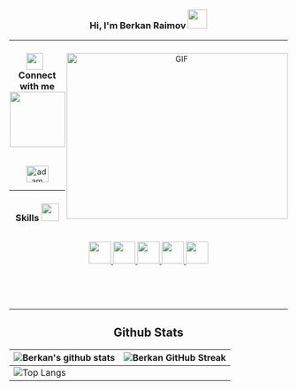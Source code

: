 <h3 align="center"><b> Hi, I'm Berkan Raimov </b><img src="https://media.giphy.com/media/hvRJCLFzcasrR4ia7z/giphy.gif" width="35"></h3>

---

<div align="center">
  
<a target="_blank">
  <img align="right" top="500" height="300" width="400" alt="GIF" src="https://media.giphy.com/media/SWoSkN6DxTszqIKEqv/giphy.gif">
</a>

<h3> <img src="https://media.giphy.com/media/iY8CRBdQXODJSCERIr/giphy.gif" width="30" height="30" style="margin-right: 10px;">Connect with me <img src='https://raw.githubusercontent.com/ShahriarShafin/ShahriarShafin/main/Assets/handshake.gif' width="100px"></h3>
<br>
<a href="https://www.linkedin.com/in/berkan-raimov-b4876a246/" target="blank"><img align="center"
      src="https://raw.githubusercontent.com/rahuldkjain/github-profile-readme-generator/master/src/images/icons/Social/linked-in-alt.svg"
      alt="adam pithewan" height="30" width="40" /></a>

---
  
  <h3> Skills <img src = "https://media2.giphy.com/media/QssGEmpkyEOhBCb7e1/giphy.gif?cid=ecf05e47a0n3gi1bfqntqmob8g9aid1oyj2wr3ds3mg700bl&rid=giphy.gif" width = 32px> </h3>
<br>
  <a href="https://www.w3schools.com/java/" > <img width ='40px' src ='https://raw.githubusercontent.com/rahulbanerjee26/githubAboutMeGenerator/main/icons/java.svg'> </a>
<a href="https://www.w3schools.com/html/" > <img width ='40px' src ='https://raw.githubusercontent.com/rahulbanerjee26/githubAboutMeGenerator/main/icons/html.svg'> </a>
<a href="https://www.w3schools.com/css/" > <img width ='40px' src ='https://raw.githubusercontent.com/rahulbanerjee26/githubAboutMeGenerator/main/icons/css.svg'> </a>
<a href="https://www.w3schools.com/js/" > <img width ='40px' src ='https://raw.githubusercontent.com/rahulbanerjee26/githubAboutMeGenerator/main/icons/javascript.svg'> </a>
<a href="https://www.w3schools.com/MySQL/default.asp" > <img width ='40px' src ='https://raw.githubusercontent.com/rahulbanerjee26/githubAboutMeGenerator/main/icons/mysql.svg'> </a>

</div>

<br><br><br>

---

<h2 align="center">Github Stats</h2>


| ![Berkan's github stats](https://github-readme-stats.vercel.app/api?username=berkandevv&show_icons=true&theme=tokyonight) | ![Berkan GitHub Streak](https://github-readme-streak-stats.herokuapp.com/?user=berkandevv&theme=tokyonight) |
| ----------------------------------------------------------------------------------------------------------------------- | --------------------------------------------------------------------------------------------------------- |
| ![Top Langs](https://github-readme-stats.vercel.app/api/top-langs/?username=berkandevv&theme=tokyonight)                  |
